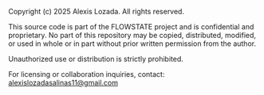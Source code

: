 Copyright (c) 2025 Alexis Lozada. All rights reserved.

This source code is part of the FLOWSTATE project and is confidential and proprietary.
No part of this repository may be copied, distributed, modified, or used in whole or in part
without prior written permission from the author.

Unauthorized use or distribution is strictly prohibited.

For licensing or collaboration inquiries, contact:
alexislozadasalinas11@gmail.com
